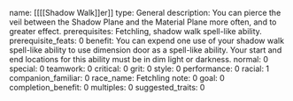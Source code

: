 name: [[[[Shadow Walk]]er]]
type: General
description: You can pierce the veil between the Shadow Plane and the Material Plane more often, and to greater effect.
prerequisites: Fetchling, shadow walk spell-like ability.
prerequisite_feats: 0
benefit: You can expend one use of your shadow walk spell-like ability to use dimension door as a spell-like ability. Your start and end locations for this ability must be in dim light or darkness.
normal: 0
special: 0
teamwork: 0
critical: 0
grit: 0
style: 0
performance: 0
racial: 1
companion_familiar: 0
race_name: Fetchling
note: 0
goal: 0
completion_benefit: 0
multiples: 0
suggested_traits: 0
